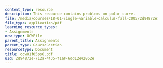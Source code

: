 ```yaml
---
content_type: resource
description: This resource contains problems on polar curve.
file: /media/courses/18-01-single-variable-calculus-fall-2005/2d94872e712a4435f1a86dd12e42862e_ocw01f05ps6.pdf
file_type: application/pdf
learning_resource_types:
- Assignments
ocw_type: OCWFile
parent_title: Assignments
parent_type: CourseSection
resourcetype: Document
title: ocw01f05ps6.pdf
uid: 2d94872e-712a-4435-f1a8-6dd12e42862e
---
```

